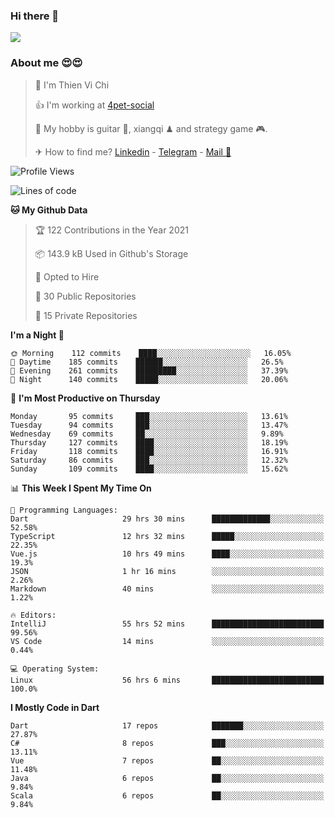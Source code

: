### Hi there 👋
![](https://media1.tenor.com/images/9aa4aee77151757a310fcdb4b8fd2a0a/tenor.gif?itemid=12671405)

### About me 😍😍

> 🙎 I'm Thien Vi Chi
> 
> 👍 I'm working at [4pet-social](https://github.com/4pet-social)
>
> 🥞 My hobby is guitar 🎸, xiangqi ♟ and strategy game 🎮.
> 
> ✈ How to find me? [Linkedin](https://www.linkedin.com/in/tvc12/) - [Telegram](https://t.me/yeutham212) - [Mail 📧](mailto:meomeocf98@gmail.com)
> 

<!--START_SECTION:waka-->
![Profile Views](http://img.shields.io/badge/Profile%20Views-5-blue)

![Lines of code](https://img.shields.io/badge/From%20Hello%20World%20I%27ve%20Written-729155%20lines%20of%20code-blue)

**🐱 My Github Data** 

> 🏆 122 Contributions in the Year 2021
 > 
> 📦 143.9 kB Used in Github's Storage 
 > 
> 💼 Opted to Hire
 > 
> 📜 30 Public Repositories 
 > 
> 🔑 15 Private Repositories  
 > 
**I'm a Night 🦉** 

```text
🌞 Morning    112 commits    ████░░░░░░░░░░░░░░░░░░░░░   16.05% 
🌆 Daytime    185 commits    ██████░░░░░░░░░░░░░░░░░░░   26.5% 
🌃 Evening    261 commits    █████████░░░░░░░░░░░░░░░░   37.39% 
🌙 Night      140 commits    █████░░░░░░░░░░░░░░░░░░░░   20.06%

```
📅 **I'm Most Productive on Thursday** 

```text
Monday       95 commits     ███░░░░░░░░░░░░░░░░░░░░░░   13.61% 
Tuesday      94 commits     ███░░░░░░░░░░░░░░░░░░░░░░   13.47% 
Wednesday    69 commits     ██░░░░░░░░░░░░░░░░░░░░░░░   9.89% 
Thursday     127 commits    ████░░░░░░░░░░░░░░░░░░░░░   18.19% 
Friday       118 commits    ████░░░░░░░░░░░░░░░░░░░░░   16.91% 
Saturday     86 commits     ███░░░░░░░░░░░░░░░░░░░░░░   12.32% 
Sunday       109 commits    ████░░░░░░░░░░░░░░░░░░░░░   15.62%

```


📊 **This Week I Spent My Time On** 

```text
💬 Programming Languages: 
Dart                     29 hrs 30 mins      █████████████░░░░░░░░░░░░   52.58% 
TypeScript               12 hrs 32 mins      █████░░░░░░░░░░░░░░░░░░░░   22.35% 
Vue.js                   10 hrs 49 mins      ████░░░░░░░░░░░░░░░░░░░░░   19.3% 
JSON                     1 hr 16 mins        ░░░░░░░░░░░░░░░░░░░░░░░░░   2.26% 
Markdown                 40 mins             ░░░░░░░░░░░░░░░░░░░░░░░░░   1.22%

🔥 Editors: 
IntelliJ                 55 hrs 52 mins      █████████████████████████   99.56% 
VS Code                  14 mins             ░░░░░░░░░░░░░░░░░░░░░░░░░   0.44%

💻 Operating System: 
Linux                    56 hrs 6 mins       █████████████████████████   100.0%

```

**I Mostly Code in Dart** 

```text
Dart                     17 repos            ███████░░░░░░░░░░░░░░░░░░   27.87% 
C#                       8 repos             ███░░░░░░░░░░░░░░░░░░░░░░   13.11% 
Vue                      7 repos             ██░░░░░░░░░░░░░░░░░░░░░░░   11.48% 
Java                     6 repos             ██░░░░░░░░░░░░░░░░░░░░░░░   9.84% 
Scala                    6 repos             ██░░░░░░░░░░░░░░░░░░░░░░░   9.84%

```



<!--END_SECTION:waka-->